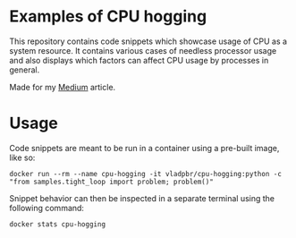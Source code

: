Examples of CPU hogging
=======================

This repository contains code snippets which showcase usage of CPU as a system resource. It contains various cases of 
needless processor usage and also displays which factors can affect CPU usage by processes in general.

Made for my [Medium](https://medium.com/@vlad.pbr/three-stages-of-cpu-usage-grief-86b2238a0ddd) article.

# Usage

Code snippets are meant to be run in a container using a pre-built image, like so:
```shell
docker run --rm --name cpu-hogging -it vladpbr/cpu-hogging:python -c "from samples.tight_loop import problem; problem()"
```

Snippet behavior can then be inspected in a separate terminal using the following command:
```shell
docker stats cpu-hogging
```